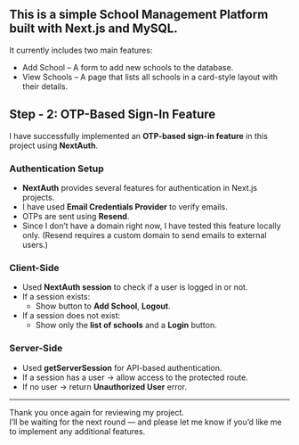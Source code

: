 ## This is a simple School Management Platform built with Next.js and MySQL.

It currently includes two main features:

- Add School – A form to add new schools to the database.
- View Schools – A page that lists all schools in a card-style layout with their details.

## Step - 2: OTP-Based Sign-In Feature

I have successfully implemented an **OTP-based sign-in feature** in this project using **NextAuth**.  

### Authentication Setup
- **NextAuth** provides several features for authentication in Next.js projects.  
- I have used **Email Credentials Provider** to verify emails.  
- OTPs are sent using **Resend**.  
- Since I don’t have a domain right now, I have tested this feature locally only. (Resend requires a custom domain to send emails to external users.)  

###  Client-Side
- Used **NextAuth session** to check if a user is logged in or not.  
- If a session exists:
  - Show button to **Add School**, **Logout**.  
- If a session does not exist:
  - Show only the **list of schools** and a **Login** button.  

### Server-Side
- Used **getServerSession** for API-based authentication.  
- If a session has a user → allow access to the protected route.  
- If no user → return **Unauthorized User** error.  

---

Thank you once again for reviewing my project.  
I’ll be waiting for the next round — and please let me know if you’d like me to implement any additional features.  
